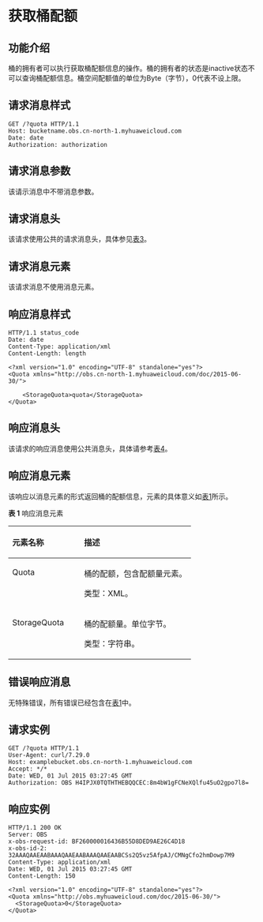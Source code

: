 # 获取桶配额<a name="ZH-CN_TOPIC_0100846753"></a>

## 功能介绍<a name="section5584184924715"></a>

桶的拥有者可以执行获取桶配额信息的操作。桶的拥有者的状态是inactive状态不可以查询桶配额信息。桶空间配额值的单位为Byte（字节），0代表不设上限。

## 请求消息样式<a name="section44739271"></a>

```
GET /?quota HTTP/1.1 
Host: bucketname.obs.cn-north-1.myhuaweicloud.com 
Date: date
Authorization: authorization
```

## 请求消息参数<a name="section263"></a>

该请示消息中不带消息参数。

## 请求消息头<a name="section2369"></a>

该请求使用公共的请求消息头，具体参见[表3](REST-API介绍.md#table25197309)。

## 请求消息元素<a name="section21328"></a>

该请求消息不使用消息元素。

## 响应消息样式<a name="section191956"></a>

```
HTTP/1.1 status_code
Date: date
Content-Type: application/xml 
Content-Length: length

<?xml version="1.0" encoding="UTF-8" standalone="yes"?> 
<Quota xmlns="http://obs.cn-north-1.myhuaweicloud.com/doc/2015-06-30/"> 
 
    <StorageQuota>quota</StorageQuota> 
</Quota>
```

## 响应消息头<a name="section1727606"></a>

该请求的响应消息使用公共消息头，具体请参考[表4](REST-API介绍.md#d0e686)。

## 响应消息元素<a name="section15548455"></a>

该响应以消息元素的形式返回桶的配额信息，元素的具体意义如[表1](#d0e8370)所示。

**表 1**  响应消息元素

<a name="d0e8370"></a>
<table><thead align="left"><tr id="row7433603"><th class="cellrowborder" valign="top" width="39.39%" id="mcps1.2.3.1.1"><p id="p65251010"><a name="p65251010"></a><a name="p65251010"></a><strong id="b50388186"><a name="b50388186"></a><a name="b50388186"></a>元素名称</strong></p>
</th>
<th class="cellrowborder" valign="top" width="60.61%" id="mcps1.2.3.1.2"><p id="p54911228"><a name="p54911228"></a><a name="p54911228"></a><strong id="b24439010"><a name="b24439010"></a><a name="b24439010"></a>描述</strong></p>
</th>
</tr>
</thead>
<tbody><tr id="row33402770"><td class="cellrowborder" valign="top" width="39.39%" headers="mcps1.2.3.1.1 "><p id="p21269859"><a name="p21269859"></a><a name="p21269859"></a>Quota</p>
</td>
<td class="cellrowborder" valign="top" width="60.61%" headers="mcps1.2.3.1.2 "><p id="p45137020"><a name="p45137020"></a><a name="p45137020"></a>桶的配额，包含配额量元素。</p>
<p id="p3580004"><a name="p3580004"></a><a name="p3580004"></a>类型：XML。</p>
</td>
</tr>
<tr id="row32220038"><td class="cellrowborder" valign="top" width="39.39%" headers="mcps1.2.3.1.1 "><p id="p59686313"><a name="p59686313"></a><a name="p59686313"></a>StorageQuota</p>
</td>
<td class="cellrowborder" valign="top" width="60.61%" headers="mcps1.2.3.1.2 "><p id="p2753164"><a name="p2753164"></a><a name="p2753164"></a>桶的配额量。单位字节。</p>
<p id="p24778477"><a name="p24778477"></a><a name="p24778477"></a>类型：字符串。</p>
</td>
</tr>
</tbody>
</table>

## 错误响应消息<a name="section5718368"></a>

无特殊错误，所有错误已经包含在[表1](错误码列表.md#d0e843)中。

## 请求实例<a name="section14819157124617"></a>

```
GET /?quota HTTP/1.1
User-Agent: curl/7.29.0
Host: examplebucket.obs.cn-north-1.myhuaweicloud.com
Accept: */*
Date: WED, 01 Jul 2015 03:27:45 GMT
Authorization: OBS H4IPJX0TQTHTHEBQQCEC:8m4bW1gFCNeXQlfu45uO2gpo7l8=
```

## 响应实例<a name="section13755536443"></a>

```
HTTP/1.1 200 OK
Server: OBS
x-obs-request-id: BF260000016436B55D8DED9AE26C4D18
x-obs-id-2: 32AAAQAAEAABAAAQAAEAABAAAQAAEAABCSs2Q5vz5AfpAJ/CMNgCfo2hmDowp7M9
Content-Type: application/xml
Date: WED, 01 Jul 2015 03:27:45 GMT
Content-Length: 150

<?xml version="1.0" encoding="UTF-8" standalone="yes"?>
<Quota xmlns="http://obs.myhuaweicloud.com/doc/2015-06-30/">
  <StorageQuota>0</StorageQuota>
</Quota>
```

